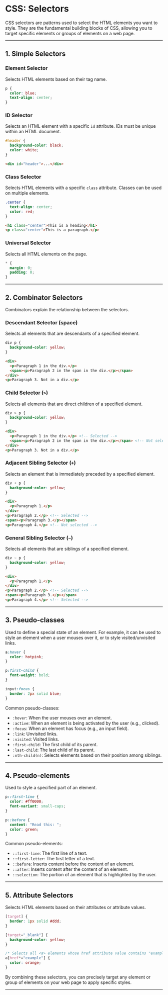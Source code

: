 # CSS: Selectors

CSS selectors are patterns used to select the HTML elements you want to style. They are the fundamental building blocks of CSS, allowing you to target specific elements or groups of elements on a web page.

---
## 1. Simple Selectors

### Element Selector

Selects HTML elements based on their tag name.

```css
p {
  color: blue;
  text-align: center;
}
```

### ID Selector

Selects an HTML element with a specific `id` attribute. IDs must be unique within an HTML document.

```css
#header {
  background-color: black;
  color: white;
}
```

```html
<div id="header">...</div>
```

### Class Selector

Selects HTML elements with a specific `class` attribute. Classes can be used on multiple elements.

```css
.center {
  text-align: center;
  color: red;
}
```

```html
<h1 class="center">This is a heading</h1>
<p class="center">This is a paragraph.</p>
```

### Universal Selector

Selects all HTML elements on the page.

```css
* {
  margin: 0;
  padding: 0;
}
```

---
## 2. Combinator Selectors

Combinators explain the relationship between the selectors.

### Descendant Selector (space)

Selects all elements that are descendants of a specified element.

```css
div p {
  background-color: yellow;
}
```

```html
<div>
  <p>Paragraph 1 in the div.</p>
  <span><p>Paragraph 2 in the span in the div.</p></span>
</div>
<p>Paragraph 3. Not in a div.</p>
```

### Child Selector (`>`)

Selects all elements that are direct children of a specified element.

```css
div > p {
  background-color: yellow;
}
```

```html
<div>
  <p>Paragraph 1 in the div.</p> <!-- Selected -->
  <span><p>Paragraph 2 in the span in the div.</p></span> <!-- Not selected -->
</div>
<p>Paragraph 3. Not in a div.</p>
```

### Adjacent Sibling Selector (`+`)

Selects an element that is immediately preceded by a specified element.

```css
div + p {
  background-color: yellow;
}
```

```html
<div>
  <p>Paragraph 1.</p>
</div>
<p>Paragraph 2.</p> <!-- Selected -->
<span><p>Paragraph 3.</p></span>
<p>Paragraph 4.</p> <!-- Not selected -->
```

### General Sibling Selector (`~`)

Selects all elements that are siblings of a specified element.

```css
div ~ p {
  background-color: yellow;
}
```

```html
<div>
  <p>Paragraph 1.</p>
</div>
<p>Paragraph 2.</p> <!-- Selected -->
<span><p>Paragraph 3.</p></span>
<p>Paragraph 4.</p> <!-- Selected -->
```

---
## 3. Pseudo-classes

Used to define a special state of an element. For example, it can be used to style an element when a user mouses over it, or to style visited/unvisited links.

```css
a:hover {
  color: hotpink;
}

p:first-child {
  font-weight: bold;
}

input:focus {
  border: 2px solid blue;
}
```

Common pseudo-classes:

*   `:hover`: When the user mouses over an element.
*   `:active`: When an element is being activated by the user (e.g., clicked).
*   `:focus`: When an element has focus (e.g., an input field).
*   `:link`: Unvisited links.
*   `:visited`: Visited links.
*   `:first-child`: The first child of its parent.
*   `:last-child`: The last child of its parent.
*   `:nth-child(n)`: Selects elements based on their position among siblings.

---
## 4. Pseudo-elements

Used to style a specified part of an element.

```css
p::first-line {
  color: #ff0000;
  font-variant: small-caps;
}

p::before {
  content: "Read this: ";
  color: green;
}
```

Common pseudo-elements:

*   `::first-line`: The first line of a text.
*   `::first-letter`: The first letter of a text.
*   `::before`: Inserts content before the content of an element.
*   `::after`: Inserts content after the content of an element.
*   `::selection`: The portion of an element that is highlighted by the user.

---
## 5. Attribute Selectors

Selects HTML elements based on their attributes or attribute values.

```css
[target] {
  border: 1px solid #ddd;
}

[target="_blank"] {
  background-color: yellow;
}

/* Selects all <a> elements whose href attribute value contains "example" */
a[href*="example"] {
  color: orange;
}
```

By combining these selectors, you can precisely target any element or group of elements on your web page to apply specific styles.

---
